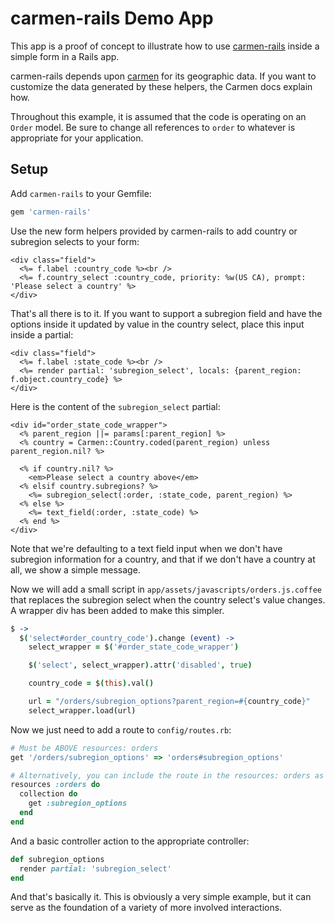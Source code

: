 # carmen-rails Demo App

This app is a proof of concept to illustrate how to use
[carmen-rails](https://github.com/jim/carmen-rails) inside a simple form in a Rails
app.

carmen-rails depends upon [carmen](https://github.com/jim/carmen) for its
geographic data. If you want to customize the data generated by these helpers,
the Carmen docs explain how.

Throughout this example, it is assumed that the code is operating on an `Order`
model. Be sure to change all references to `order` to whatever is appropriate
for your application.

## Setup

Add `carmen-rails` to your Gemfile:

```ruby
gem 'carmen-rails'
```

Use the new form helpers provided by carmen-rails to add country or subregion
selects to your form:

```erb
<div class="field">
  <%= f.label :country_code %><br />
  <%= f.country_select :country_code, priority: %w(US CA), prompt: 'Please select a country' %>
</div>
```
 That's all there is to it. If you want to support a subregion field and have
 the options inside it updated by value in the country select, place this input
 inside a partial:

```erb
<div class="field">
  <%= f.label :state_code %><br />
  <%= render partial: 'subregion_select', locals: {parent_region: f.object.country_code} %>
</div>
```

Here is the content of the `subregion_select` partial:

```erb
<div id="order_state_code_wrapper">
  <% parent_region ||= params[:parent_region] %>
  <% country = Carmen::Country.coded(parent_region) unless parent_region.nil? %>

  <% if country.nil? %>
    <em>Please select a country above</em>
  <% elsif country.subregions? %>
    <%= subregion_select(:order, :state_code, parent_region) %>
  <% else %>
    <%= text_field(:order, :state_code) %>
  <% end %>
</div>
```

Note that we're defaulting to a text field input when we don't have subregion
information for a country, and that if we don't have a country at all, we show
a simple message.

Now we will add a small script in `app/assets/javascripts/orders.js.coffee` that replaces the subregion select when the country
select's value changes. A wrapper div has been added to make this simpler.

```coffeescript
$ ->
  $('select#order_country_code').change (event) ->
    select_wrapper = $('#order_state_code_wrapper')

    $('select', select_wrapper).attr('disabled', true)

    country_code = $(this).val()

    url = "/orders/subregion_options?parent_region=#{country_code}"
    select_wrapper.load(url)
```

Now we just need to add a route to `config/routes.rb`:

```ruby
# Must be ABOVE resources: orders
get '/orders/subregion_options' => 'orders#subregion_options'

# Alternatively, you can include the route in the resources: orders as follows:
resources :orders do
  collection do
    get :subregion_options
  end
end
```


And a basic controller action to the appropriate controller:

```ruby
def subregion_options
  render partial: 'subregion_select'
end
```

And that's basically it. This is obviously a very simple example, but it can
serve as the foundation of a variety of more involved interactions.